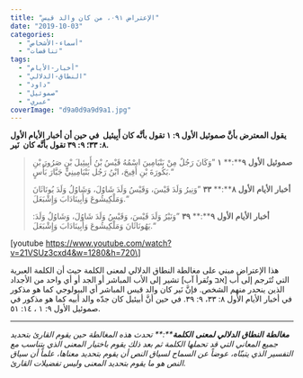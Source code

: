 ```yaml
---
title: "الإعتراض ٠٩١، من كان والد قيس"
date: "2019-10-03"
categories: 
  - "أسماء-الأشخاص"
  - "تناقضات"
tags: 
  - "أخبار-الأيام"
  - "النطاق-الدلالي"
  - "داود"
  - "صموئيل"
  - "عبري"
coverImage: "d9a0d9a9d9a1.jpg"
---
```


**يقول المعترض بأنَّ صموئيل الأول ٩: ١ تقول بأنَّه كان أَبِيئيل  في حين أن أخبار الأيام الأول ٨: ٣٣؛ ٩: ٣٩ تقول بأنَّه كان  نَير.**

> **صموئيل** **الأول** **٩****:** **١** ”وَكَانَ رَجُلٌ مِنْ بَنْيَامِينَ اسْمُهُ قَيْسُ بْنُ أَبِيئِيلَ بْنِ صَرُورَ بْنِ بَكُورَةَ بْنِ أَفِيحَ، ابْنُ رَجُل بَنْيَامِينِيٍّ جَبَّارَ بَأْسٍ.“
> 
> **أخبار** **الأيام** **الأول** **٨****:** **٣٣** ”وَنِيرُ وَلَدَ قَيْسَ، وَقَيْسُ وَلَدَ شَاوُلَ، وَشَاوُلُ وَلَدَ يُونَاثَانَ وَمَلْكِيشُوعَ وَأَبِينَادَابَ وَإِشْبَعَلَ.“
> 
> **أخبار** **الأيام** **الأول** **٩****:** **٣٩** ”وَنَيْرُ وَلَدَ قَيْسَ، وَقَيْسُ وَلَدَ شَاوُلَ، وَشَاوُلُ وَلَدَ: يَهُونَاثَانَ وَمَلْكِيشُوعَ وَأَبِينَادَابَ وَإِشْبَعَلَ.“

\[youtube https://www.youtube.com/watch?v=21VSUz3cxd4&w=1280&h=720\]

هذا الإعتراض مبني على مغالطة النطاق الدلالي لمعنى الكلمة حيث أن الكلمة العبرية التي تُتَرجم إلى أب \[אב وتُقرأ آب\] تشير إلى الأب المباشر أو الجد أو أي واحد من الأجداد الذين ينحدر منهم الشخص. فإنَّ نَير كان والد قيس المباشر أي البيولوجي كما هو مذكور في أخبار الأيام الأول ٨: ٣٣، ٩: ٣٩. في حين أنَّ أبيئيل كان جدّه والد أبيه كما هو مذكور في صموئيل الأول ٩: ١ ، ١٤: ٥١.

* * *

_**مغالطة** **النطاق** **الدلالي** **لمعنى** **الكلمة****:** تحدث هذه المغالطة حين يقوم القارئ بتحديد جميع المعاني التي قد تحملها الكلمة ثم بعد ذلك يقوم باختيار المعنى الذي يتناسب مع التفسير الذي يتبنّاه، عوضاً عن السماح لسياق النص أن يقوم بتحديد معناها، علماً أن سياق النص هو ما يقوم بتحديد المعنى وليس تفضيلات القارئ._
